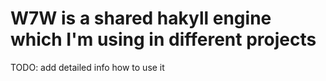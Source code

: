 # W7W is a shared hakyll engine which I'm using in different projects

TODO: add detailed info how to use it
